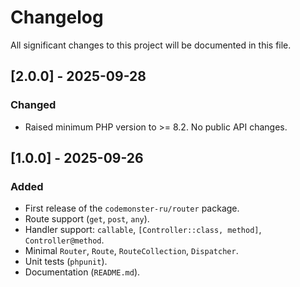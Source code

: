 # Changelog

All significant changes to this project will be documented in this file.

## [2.0.0] - 2025-09-28

### Changed

-   Raised minimum PHP version to >= 8.2. No public API changes.

## [1.0.0] - 2025-09-26

### Added

-   First release of the `codemonster-ru/router` package.
-   Route support (`get`, `post`, `any`).
-   Handler support: `callable`, `[Controller::class, method]`, `Controller@method`.
-   Minimal `Router`, `Route`, `RouteCollection`, `Dispatcher`.
-   Unit tests (`phpunit`).
-   Documentation (`README.md`).
